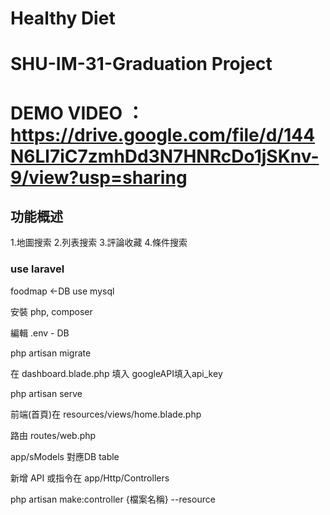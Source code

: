# Healthy Diet
# SHU-IM-31-Graduation Project
# DEMO VIDEO ： https://drive.google.com/file/d/144N6Ll7iC7zmhDd3N7HNRcDo1jSKnv-9/view?usp=sharing

## 功能概述
1.地圖搜索
2.列表搜索
3.評論收藏
4.條件搜索
### use laravel
foodmap <-DB use mysql

安裝 php, composer

編輯 .env - DB

php artisan migrate

在 dashboard.blade.php 填入 googleAPI填入api_key

php artisan serve

前端(首頁)在 resources/views/home.blade.php

路由 routes/web.php

app/sModels 對應DB table

新增 API 或指令在 app/Http/Controllers

php artisan make:controller {檔案名稱} --resource
